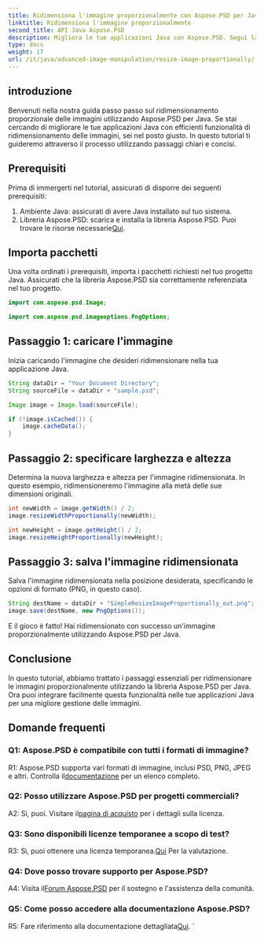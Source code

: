 ```yaml
---
title: Ridimensiona l'immagine proporzionalmente con Aspose.PSD per Java
linktitle: Ridimensiona l'immagine proporzionalmente
second_title: API Java Aspose.PSD
description: Migliora le tue applicazioni Java con Aspose.PSD. Segui la nostra guida per ridimensionare le immagini proporzionalmente senza sforzo. Potenzia oggi stesso le tue capacità di gestione delle immagini.
type: docs
weight: 17
url: /it/java/advanced-image-manipulation/resize-image-proportionally/
---
```

## introduzione

Benvenuti nella nostra guida passo passo sul ridimensionamento proporzionale delle immagini utilizzando Aspose.PSD per Java. Se stai cercando di migliorare le tue applicazioni Java con efficienti funzionalità di ridimensionamento delle immagini, sei nel posto giusto. In questo tutorial ti guideremo attraverso il processo utilizzando passaggi chiari e concisi.

## Prerequisiti

Prima di immergerti nel tutorial, assicurati di disporre dei seguenti prerequisiti:

1. Ambiente Java: assicurati di avere Java installato sul tuo sistema.
2.  Libreria Aspose.PSD: scarica e installa la libreria Aspose.PSD. Puoi trovare le risorse necessarie[Qui](https://releases.aspose.com/psd/java/).

## Importa pacchetti

Una volta ordinati i prerequisiti, importa i pacchetti richiesti nel tuo progetto Java. Assicurati che la libreria Aspose.PSD sia correttamente referenziata nel tuo progetto.

```java
import com.aspose.psd.Image;

import com.aspose.psd.imageoptions.PngOptions;
```

## Passaggio 1: caricare l'immagine

Inizia caricando l'immagine che desideri ridimensionare nella tua applicazione Java.

```java
String dataDir = "Your Document Directory";
String sourceFile = dataDir + "sample.psd";

Image image = Image.load(sourceFile);

if (!image.isCached()) {
    image.cacheData();
}
```

## Passaggio 2: specificare larghezza e altezza

Determina la nuova larghezza e altezza per l'immagine ridimensionata. In questo esempio, ridimensioneremo l'immagine alla metà delle sue dimensioni originali.

```java
int newWidth = image.getWidth() / 2;
image.resizeWidthProportionally(newWidth);

int newHeight = image.getHeight() / 2;
image.resizeHeightProportionally(newHeight);
```

## Passaggio 3: salva l'immagine ridimensionata

Salva l'immagine ridimensionata nella posizione desiderata, specificando le opzioni di formato (PNG, in questo caso).

```java
String destName = dataDir + "SimpleResizeImageProportionally_out.png";
image.save(destName, new PngOptions());
```

E il gioco è fatto! Hai ridimensionato con successo un'immagine proporzionalmente utilizzando Aspose.PSD per Java.

## Conclusione

In questo tutorial, abbiamo trattato i passaggi essenziali per ridimensionare le immagini proporzionalmente utilizzando la libreria Aspose.PSD per Java. Ora puoi integrare facilmente questa funzionalità nelle tue applicazioni Java per una migliore gestione delle immagini.

## Domande frequenti

### Q1: Aspose.PSD è compatibile con tutti i formati di immagine?

 R1: Aspose.PSD supporta vari formati di immagine, inclusi PSD, PNG, JPEG e altri. Controlla il[documentazione](https://reference.aspose.com/psd/java/) per un elenco completo.

### Q2: Posso utilizzare Aspose.PSD per progetti commerciali?

 A2: Sì, puoi. Visitare il[pagina di acquisto](https://purchase.aspose.com/buy) per i dettagli sulla licenza.

### Q3: Sono disponibili licenze temporanee a scopo di test?

 R3: Sì, puoi ottenere una licenza temporanea.[Qui](https://purchase.aspose.com/temporary-license/) Per la valutazione.

### Q4: Dove posso trovare supporto per Aspose.PSD?

 A4: Visita il[Forum Aspose.PSD](https://forum.aspose.com/c/psd/34) per il sostegno e l'assistenza della comunità.

### Q5: Come posso accedere alla documentazione Aspose.PSD?

 R5: Fare riferimento alla documentazione dettagliata[Qui](https://reference.aspose.com/psd/java/).
`